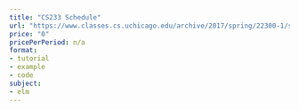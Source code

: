 ```yaml
---
title: "CS233 Schedule"
url: "https://www.classes.cs.uchicago.edu/archive/2017/spring/22300-1/schedule.html"
price: "0"
pricePerPeriod: n/a
format: 
- tutorial
- example
- code
subject: 
- elm
---
```

